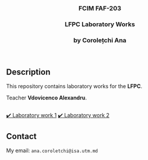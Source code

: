 <h3 align="center">FCIM FAF-203</h3>
  <div align="center">
    <h3>LFPC Laboratory Works</h3>
    <h3>by Corolețchi Ana</h3>
  <br/>
  </div>

 
## Description

This repository contains laboratory works for the **LFPC**.

Teacher **Vdovicenco Alexandru**.

##
[:heavy_check_mark: Laboratory work 1](https://github.com/Gumball007/LFPC-labs/tree/main/lab1)
[:heavy_check_mark: Laboratory work 2](https://github.com/Gumball007/LFPC-labs/tree/main/lab2)

## Contact

My email: `ana.coroletchi@isa.utm.md`
